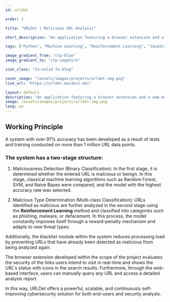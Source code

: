 ```yaml
---
id: urldet 

order: 1

title: "URLDet | Malicious URL Analysis"

short_description: "An application featuring a browser extension and a web-based query screen for malicious URL analysis, developed using Machine Learning and Reinforcement Learning."

tags: ["Python", "Machine Learning", "Reinforcement Learning", "JavaScript", "React JS"]

image_gradient_from: "ctp-blue"
image_gradient_to: "ctp-sapphire"

icon_class: "fa-solid fa-blog"

cover_image: "/assets/images/projects/urldet-img.png"
live_url: "https://urldet.masahin.dev"

layout: default
description: "An application featuring a browser extension and a web-based query screen for malicious URL analysis, developed using Machine Learning and Reinforcement Learning."
image: /assets/images/projects/urldet-img.png
lang: en
---
```


## Working Principle

A system with over 97% accuracy has been developed as a result of tests and training conducted on more than 1 million URL data points.

### The system has a two-stage structure:

1. Maliciousness Detection (Binary Classification):
In the first stage, it is determined whether the entered URL is malicious or benign. In this stage, classical machine learning algorithms such as Random Forest, SVM, and Naive Bayes were compared, and the model with the highest accuracy rate was selected.

2. Malicious Type Determination (Multi-class Classification):
URLs identified as malicious are further analyzed in the second stage using the **Reinforcement Learning** method and classified into categories such as phishing, malware, or defacement. In this process, the model constantly improves itself through a reward-penalty mechanism and adapts to new threat types.

Additionally, the blacklist module within the system reduces processing load by preventing URLs that have already been detected as malicious from being analyzed again.

The browser extension developed within the scope of the project evaluates the security of the links users intend to visit in real-time and shows the URL's status with icons in the search results. Furthermore, through the web-based interface, users can manually query any URL and access a detailed analysis report.

In this way, URLDet offers a powerful, scalable, and continuously self-improving cybersecurity solution for both end-users and security analysts.